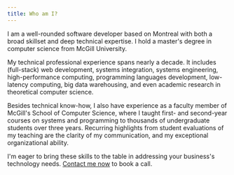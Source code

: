 ```yaml
---
title: Who am I?
---
```


I am a well-rounded software developer based on Montreal with both a broad skillset and deep
technical expertise. I hold a master's degree in computer science from McGill University.

My technical professional experience spans nearly a decade. It includes (full-stack) web
development, systems integration, systems engineering, high-performance computing, programming
languages development, low-latency computing, big data warehousing, and even academic research in
theoretical computer science.

Besides technical know-how, I also have experience as a faculty member of McGill's School of
Computer Science, where I taught first- and second-year courses on systems and programming to
thousands of undergraduate students over three years. Recurring highlights from student evaluations
of my teaching are the clarity of my communication, and my exceptional organizational ability.

I'm eager to bring these skills to the table in addressing your business's technology needs.
[Contact me now](/contact.html) to book a call.
